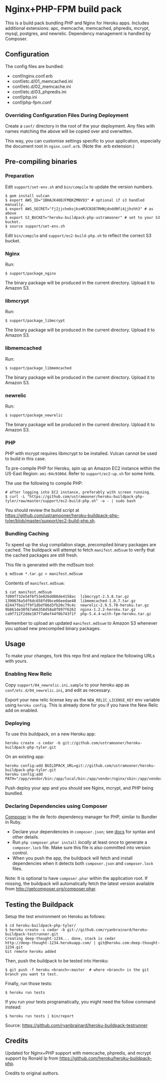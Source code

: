 Nginx+PHP-FPM build pack
========================

This is a build pack bundling PHP and Nginx for Heroku apps.
Includes additional extensions: apc, memcache, memcached, phpredis, mcrypt, mysql, postgres, and newrelic.
Dependency management is handled by Composer.

Configuration
-------------

The config files are bundled:

* conf/nginx.conf.erb
* conf/etc.d/01_memcached.ini
* conf/etc.d/02_memcache.ini
* conf/etc.d/03_phpredis.ini
* conf/php.ini
* conf/php-fpm.conf

### Overriding Configuration Files During Deployment

Create a `conf/` directory in the root of the your deployment. Any files with names matching the above will be copied over and overwitten.

This way, you can customise settings specific to your application, especially the document root in `nginx.conf.erb`. (Note the .erb extension.)


Pre-compiling binaries
----------------------

### Preparation
Edit `support/set-env.sh` and `bin/compile` to update the version numbers.
````
$ gem install vulcan
$ export AWS_ID="1BHAJK48DJFMQKZMNV93" # optional if s3 handled manually.
$ export AWS_SECRET="fj2jjchebsjksmMJCN387RHNjdnddNfi4jjhshh3" # as above
$ export S3_BUCKET="heroku-buildpack-php-ustramooner" # set to your S3 bucket.
$ source support/set-env.sh
````
Edit `bin/compile` and `support/ec2-build-php.sh` to reflect the correct S3 bucket.

### Nginx
Run:
````
$ support/package_nginx
````
The binary package will be produced in the current directory. Upload it to Amazon S3.

### libmcrypt
Run:
````
$ support/package_libmcrypt
````
The binary package will be produced in the current directory. Upload it to Amazon S3.

### libmemcached
Run:
````
$ support/package_libmemcached
````
The binary package will be produced in the current directory. Upload it to Amazon S3.

### newrelic
Run:
````
$ support/package_newrelic
````
The binary package will be produced in the current directory. Upload it to Amazon S3.

### PHP
PHP with mcrypt requires libmcrypt to be installed. Vulcan cannot be used to build in this case.

To pre-compile PHP for Heroku, spin up an Amazon EC2 instance within the US-East Region: `ami-04c9306d`. Refer to `support/ec2-up.sh` for some hints.

The use the following to compile PHP:
````
# after logging into EC2 instance, preferably with screen running.
$ curl -L "https://github.com/ustramooner/heroku-buildpack-php-tyler/raw/master/support/ec2-build-php.sh" -o - | sudo bash
````
You should review the build script at <https://github.com/ustramooner/heroku-buildpack-php-tyler/blob/master/support/ec2-build-php.sh>.

### Bundling Caching
To speed up the slug compilation stage, precompiled binary packages are cached. The buildpack will attempt to fetch `manifest.md5sum` to verify that the cached packages are still fresh.

This file is generated with the md5sum tool:
```
$ md5sum *.tar.gz > manifest.md5sum
```

Contents of `manifest.md5sum`:
```
$ cat manifest.md5sum
7d99f732e54f6f53e026dd86de4158ac  libmcrypt-2.5.8.tar.gz
1390676a5df6dc658fd9bce66eedae48  libmemcached-1.0.7.tar.gz
d2447fba1ff9f1dbdf86d3fb20c79c4c  newrelic-2.9.5.78-heroku.tar.gz
9b861de30f67a66358d58a8f897f6262  nginx-1.2.2-heroku.tar.gz
ca9f712f2dde107f7a0ef44f0b743f1f  php-5.4.4-with-fpm-heroku.tar.gz
```

Remember to upload an updated `manifest.md5sum` to Amazon S3 whenever you upload new precompiled binary packages.

Usage
-----
To make your changes, fork this repo first and replace the following URLs with yours.

### Enabling New Relic
Copy `support/04_newrelic.ini.sample` to your heroku app as `conf/etc.d/04_newrelic.ini`, and edit as necessary.

Export your new relic license key as the `NEW_RELIC_LICENSE_KEY` env variable using `heroku config`. This is already done for you if you have the New Relic add on enabled.

### Deploying
To use this buildpack, on a new Heroku app:
````
heroku create -s cedar -b git://github.com/ustramooner/heroku-buildpack-php-tyler.git
````

On an existing app:
````
heroku config:add BUILDPACK_URL=git://github.com/ustramooner/heroku-buildpack-php-tyler.git
heroku config:add PATH="/app/vendor/bin:/app/local/bin:/app/vendor/nginx/sbin:/app/vendor/php/bin:/app/vendor/php/sbin:/usr/local/bin:/usr/bin:/bin"
````

Push deploy your app and you should see Nginx, mcrypt, and PHP being bundled.

### Declaring Dependencies using Composer
[Composer][] is the de fecto dependency manager for PHP, similar to Bundler in Ruby.

- Declare your dependencies in `composer.json`; see [docs][cdocs] for syntax and other details.
- Run `php composer.phar install` *locally* at least once to generate a `composer.lock` file. Make sure this file is also committed into version control.
- When you push the app, the buildpack will fetch and install dependencies when it detects both `composer.json` and `composer.lock` files.

Note: It is optional to have `composer.phar` within the application root. If missing, the buildpack will automatically fetch the latest version available from <http://getcomposer.org/composer.phar>.

[cdocs]: http://getcomposer.org/doc/00-intro.md#declaring-dependencies
[composer]: http://getcomposer.org/

Testing the Buildpack
---------------------
Setup the test environment on Heroku as follows:
```
$ cd heroku-buildpack-php-tyler/
$ heroku create -s cedar -b git://github.com/ryanbrainard/heroku-buildpack-testrunner.git
Creating deep-thought-1234... done, stack is cedar
http://deep-thought-1234.herokuapp.com/ | git@heroku.com:deep-thought-1234.git
Git remote heroku added
```

Then, push the buildpack to be tested into Heroku:
```
$ git push -f heroku <branch>:master  # where <branch> is the git branch you want to test.
```

Finally, run those tests:
```
$ heroku run tests
```

If you run your tests programatically, you might need the follow command instead:
```
$ heroku run tests | bin/report
```

Source: <https://github.com/ryanbrainard/heroku-buildpack-testrunner>

Credits
-------

Updated for Nginx+PHP support with memcache, phpredis, and mcrypt support by Ronald Ip from <https://github.com/heroku/heroku-buildpack-php>.

Credits to original authors.

